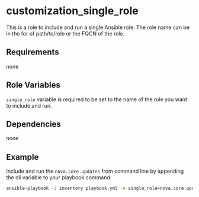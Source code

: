 # customization_single_role

This is a role to include and run a single Ansible role. The role name can be in the for of path/to/role or the FQCN of the role.

## Requirements

none

## Role Variables

`single_role` variable is required to be set to the name of the role you want to include and run.

## Dependencies

none

## Example

Include and run the `nova.core.updates` from command line by appending the cli variable to your playbook command:

```bash
ansible-playbook -i inventory playbook.yml -e single_role=nova.core.updates
```
